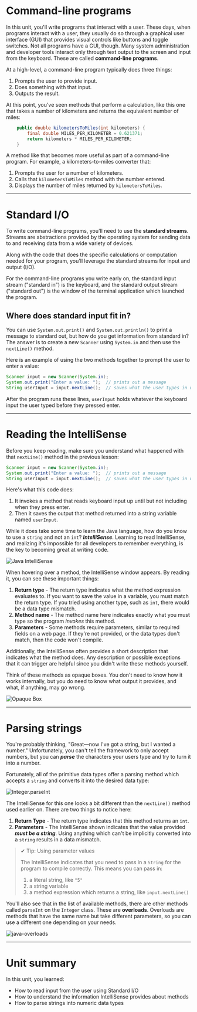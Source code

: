 # Command-line programs

In this unit, you'll write programs that interact with a user. These days, when programs interact with a user, they usually do so through a graphical user interface (GUI) that provides visual controls like buttons and toggle switches. Not all programs have a GUI, though. Many system administration and developer tools interact only through text output to the screen and input from the keyboard. These are called **command-line programs**.

At a high-level, a command-line program typically does three things:

1.  Prompts the user to provide input.
2.  Does something with that input.
3.  Outputs the result.

At this point, you've seen methods that perform a calculation, like this one that takes a number of kilometers and returns the equivalent number of miles:

```java
    public double kilometersToMiles(int kilometers) {
        final double MILES_PER_KILOMETER = 0.621371;
        return kilometers * MILES_PER_KILOMETER;
    }
```

A method like that becomes more useful as part of a command-line program. For example, a kilometers-to-miles converter that:

1.  Prompts the user for a number of kilometers.
2.  Calls that `kilometersToMiles` method with the number entered.
3.  Displays the number of miles returned by `kilometersToMiles`.

---

# Standard I/O

To write command-line programs, you'll need to use the **standard streams**. Streams are abstractions provided by the operating system for sending data to and receiving data from a wide variety of devices.

Along with the code that does the specific calculations or computation needed for your program, you'll leverage the standard streams for input and output (I/O).

For the command-line programs you write early on, the standard input stream ("standard in") is the keyboard, and the standard output stream ("standard out") is the window of the terminal application which launched the program.

## Where does standard input fit in?
You can use `System.out.print()` and `System.out.println()` to print a message to standard out, but how do you get information from standard in? The answer is to create a new `Scanner` using `System.in` and then use the `nextLine()` method.

Here is an example of using the two methods together to prompt the user to enter a value:

```java
Scanner input = new Scanner(System.in);
System.out.print("Enter a value: ");  // prints out a message
String userInput = input.nextLine();  // saves what the user types in userInput
```

After the program runs these lines, `userInput` holds whatever the keyboard input the user typed before they pressed enter.

---

# Reading the IntelliSense

Before you keep reading, make sure you understand what happened with that `nextLine()` method in the previous lesson:

```java
Scanner input = new Scanner(System.in);
System.out.print("Enter a value: ");  // prints out a message
String userInput = input.nextLine();  // saves what the user types in userInput
```

Here's what this code does:

1.  It invokes a method that reads keyboard input up until but not including when they press enter.
2.  Then it saves the output that method returned into a string variable named `userInput`.

While it does take some time to learn the Java language, how do you know to use a `string` and not an `int`? **_IntelliSense_**. Learning to read IntelliSense, and realizing it's impossible for all developers to remember everything, is the key to becoming great at writing code.

![Java IntelliSense](https://user-images.githubusercontent.com/94882786/164611914-246485cc-d5fe-46c4-a327-50d1959d7d51.png)

When hovering over a method, the IntelliSense window appears. By reading it, you can see these important things:

1.  **Return type** - The return type indicates what the method expression evaluates to. If you want to save the value in a variable, you must match the return type. If you tried using another type, such as `int`, there would be a data type mismatch.
2.  **Method name** - The method name here indicates exactly what you must type so the program _invokes_ this method.
3.  **Parameters** - Some methods require parameters, similar to required fields on a web page. If they're not provided, or the data types don't match, then the code won't compile.

Additionally, the IntelliSense often provides a short description that indicates what the method does. Any description or possible exceptions that it can trigger are helpful since you didn't write these methods yourself.

Think of these methods as opaque boxes. You don't need to know how it works internally, but you do need to know what output it provides, and what, if anything, may go wrong.

![Opaque Box](https://user-images.githubusercontent.com/94882786/164611970-f9754adb-5d80-498a-8cb5-c92e9569a604.jpg)

---

# Parsing strings

You're probably thinking, "Great—now I've got a string, but I wanted a number." Unfortunately, you can't tell the framework to only accept numbers, but you can **_parse_** the characters your users type and try to turn it into a number.

Fortunately, all of the primitive data types offer a parsing method which accepts a `string` and converts it into the desired data type:

![Integer.parseInt](https://user-images.githubusercontent.com/94882786/164612259-c4776a57-dbe0-4e4a-afcb-e808af3550d1.png)

The IntelliSense for this one looks a bit different than the `nextLine()` method used earlier on. There are two things to notice here:

1.  **Return Type** - The return type indicates that this method returns an `int`.
2.  **Parameters** - The IntelliSense shown indicates that the value provided **_must be a string_**. Using anything which can't be implicitly converted into a `string` results in a data mismatch.

>✔ Tip: Using parameter values
>
>The IntelliSense indicates that you need to pass in a `String` for the program to compile correctly. This means you can pass in:
>
>1.  a literal string, like `"5"`
>2.  a string variable
>3.  a method expression which returns a string, like `input.nextLine()`

You'll also see that in the list of available methods, there are other methods called `parseInt` on the `Integer` class. These are **overloads**. Overloads are methods that have the same name but take different parameters, so you can use a different one depending on your needs.

![java-overloads](https://user-images.githubusercontent.com/94882786/164612495-9fbddce3-ea76-4e39-ba63-bc392e288fee.png)

---

# Unit summary

In this unit, you learned:

-   How to read input from the user using Standard I/O
-   How to understand the information IntelliSense provides about methods
-   How to parse strings into numeric data types
